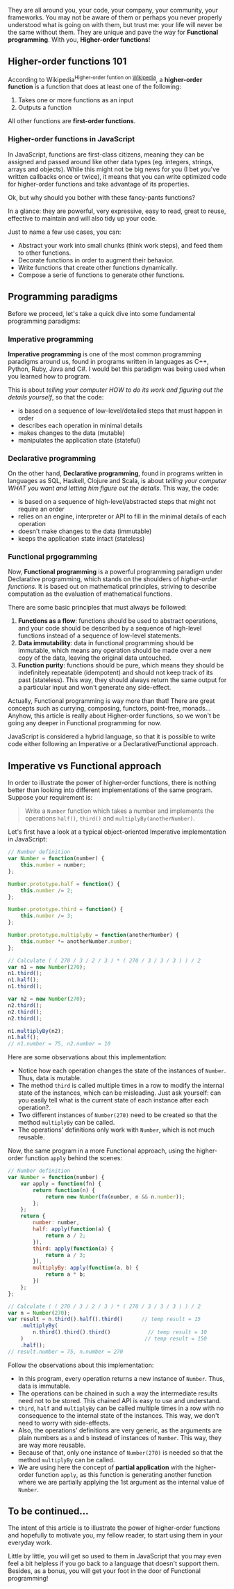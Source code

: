 They are all around you, your code, your company, your community, your frameworks. You may not be aware of them or perhaps you never properly understood what is going on with them, but trust me: your life will never be the same without them. They are unique and pave the way for **Functional programming**. With you, **Higher-order functions**!

## Higher-order functions 101

According to Wikipedia<sup>Higher-order funtion on [Wikipedia](https://en.wikipedia.org/wiki/Higher-order_function)</sup>, a **higher-order function** is a function that does at least one of the following:
1. Takes one or more functions as an input
2. Outputs a function

All other functions are **first-order functions**.

### Higher-order functions in JavaScript

In JavaScript, functions are first-class citizens, meaning they can be assigned and passed around like other data types (eg. integers, strings, arrays and objects). While this might not be big news for you (I bet you've written callbacks once or twice), it means that you can write optimized code for higher-order functions and take advantage of its properties.

Ok, but why should you bother with these fancy-pants functions?

In a glance: they are powerful, very expressive, easy to read, great to reuse, effective to maintain and will also tidy up your code.

Just to name a few use cases, you can:

* Abstract your work into small chunks (think work steps), and feed them to other functions.
* Decorate functions in order to augment their behavior.
* Write functions that create other functions dynamically.
* Compose a serie of functions to generate other functions.

## Programming paradigms

Before we proceed, let's take a quick dive into some fundamental programming paradigms:

### Imperative programming

**Imperative programming** is one of the most common programming paradigms around us, found in programs written in languages as C++, Python, Ruby, Java and C#. I would bet this paradigm was being used when you learned how to program.
 
This is about *telling your computer HOW to do its work and figuring out the details yourself*, so that the code:

- is based on a sequence of low-level/detailed steps that must happen in order
- describes each operation in minimal details
- makes changes to the data (mutable)
- manipulates the application state (stateful)

### Declarative programming

On the other hand, **Declarative programming**, found in programs written in languages as SQL, Haskell, Clojure and Scala, is about *telling your computer WHAT you want and letting him figure out the details*. This way, the code:

- is based on a sequence of high-level/abstracted steps that might not require an order
- relies on an engine, interpreter or API to fill in the minimal details of each operation
- doesn't make changes to the data (immutable)
- keeps the application state intact (stateless)

### Functional prgogramming

Now, **Functional programming** is a powerful programming paradigm under Declarative programming, which stands on the shoulders of *higher-order functions*. It is based out on mathematical principles, striving to describe computation as the evaluation of mathematical functions.

There are some basic principles that must always be followed:

1. **Functions as a flow**: functions should be used to abstract operations, and your code should be described by a sequence of high-level functions instead of a sequence of low-level statements.
1. **Data immutability**: data in functional programming should be immutable, which means any operation should be made over a new copy of the data, leaving  the original data untouched.
1. **Function purity**: functions should be pure, which means they should be indefinitely repeatable (idempotent) and should not keep track of its past (stateless). This way, they should always return the same output for a particular input and won't generate any side-effect.

Actually, Functional programming is way more than that! There are great concepts such as currying, composing, functors, point-free, monads... Anyhow, this article is really about Higher-order functions, so we won't be going any deeper in Functional programming for now.

JavaScript is considered a hybrid language, so that it is possible to write code either following an Imperative or a Declarative/Functional approach.

## Imperative vs Functional approach

In order to illustrate the power of higher-order functions, there is nothing better than looking into different implementations of the same program. Suppose your requirement is:

> Write a ```Number``` function which takes a number and implements the operations ```half()```, ```third()``` and ```multiplyBy(anotherNumber)```.

Let's first have a look at a typical object-oriented Imperative implementation in JavaScript:

```javascript
// Number definition
var Number = function(number) {
    this.number = number;
};

Number.prototype.half = function() {
    this.number /= 2;
};

Number.prototype.third = function() {
    this.number /= 3;
};

Number.prototype.multiplyBy = function(anotherNumber) {
    this.number *= anotherNumber.number;
};
```

```javascript
// Calculate ( ( 270 / 3 / 2 / 3 ) * ( 270 / 3 / 3 / 3 ) ) / 2
var n1 = new Number(270);
n1.third();
n1.half();
n1.third();

var n2 = new Number(270);
n2.third();
n2.third();
n2.third();

n1.multiplyBy(n2);
n1.half();
// n1.number = 75, n2.number = 10
```

Here are some observations about this implementation:
- Notice how each operation changes the state of the instances of ```Number```. Thus, data is mutable.
- The method ```third``` is called multiple times in a row to modify the internal state of the instances, which can be misleading. Just ask yourself: can you easily tell what is the current state of each instance after each operation?. 
- Two different instances of ```Number(270)``` need to be created so that the method ```multiplyBy``` can be called. 
- The operations' definitions only work with ```Number```, which is not much reusable.

Now, the same program in a more Functional approach, using the higher-order function ```apply``` behind the scenes:

```javascript
// Number definition
var Number = function(number) {
    var apply = function(fn) {
        return function(n) {
            return new Number(fn(number, n && n.number));
        };
    };
    return {
        number: number,
        half: apply(function(a) {
            return a / 2;
        }),
        third: apply(function(a) {
            return a / 3;
        }),
        multiplyBy: apply(function(a, b) {
            return a * b;
        })
    };
};
```

```javascript
// Calculate ( ( 270 / 3 / 2 / 3 ) * ( 270 / 3 / 3 / 3 ) ) / 2
var n = Number(270);
var result = n.third().half().third()      // temp result = 15
    .multiplyBy(
        n.third().third().third()            // temp result = 10
    )                                       // temp result = 150
    .half();
// result.number = 75, n.number = 270
```

Follow the observations about this implementation:
- In this program, every operation returns a new instance of ```Number```. Thus, data is immutable.
- The operations can be chained in such a way the intermediate results need not to be stored. This chained API is easy to use and understand.
- ```third```, ```half``` and ```multiplyBy``` can be called multiple times in a row with no consequence to the internal state of the instances. This way, we don't need to worry with side-effects.
- Also, the operations' definitions are very generic, as the arguments are plain numbers as ```a``` and ```b``` instead of instances of ```Number```. This way, they are way more reusable.
- Because of that, only one instance of ```Number(270)``` is needed so that the method ```multiplyBy``` can be called.
- We are using here the concept of **partial application** with the higher-order function ```apply```, as this function is generating another function where we are partially applying the 1st argument as the internal value of ```Number```.

## To be continued...

The intent of this article is to illustrate the power of higher-order functions and hopefully to motivate you, my fellow reader, to start using them in your everyday work.

Little by little, you will get so used to them in JavaScript that you may even feel a bit helpless if you go back to a language that doesn't support them. Besides, as a bonus, you will get your foot in the door of Functional programming!
